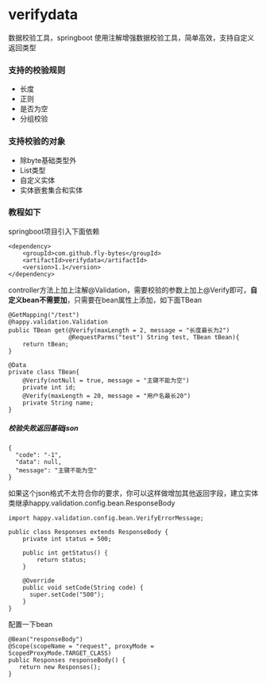 # verifydata
数据校验工具，springboot 使用注解增强数据校验工具，简单高效，支持自定义返回类型
### 支持的校验规则

- 长度
- 正则
- 是否为空
- 分组校验   

### 支持校验的对象   
- 除byte基础类型外
- List类型
- 自定义实体
- 实体嵌套集合和实体


### 教程如下
springboot项目引入下面依赖   
  
    <dependency>
        <groupId>com.github.fly-bytes</groupId>
        <artifactId>verifydata</artifactId>
        <version>1.1</version>
    </dependency>


controller方法上加上注解@Validation，需要校验的参数上加上@Verify即可，**自定义bean不需要加**，只需要在bean属性上添加，如下面TBean

    @GetMapping("/test")
    @happy.validation.Validation
    public TBean get(@Verify(maxLength = 2, message = "长度最长为2") 
                     @RequestParms("test") String test, TBean tBean){
        return tBean;
    }

    @Data
    private class TBean{
        @Verify(notNull = true, message = "主键不能为空")
        private int id;
        @Verify(maxLength = 20, message = "用户名最长20")
        private String name;
    }

##### 校验失败返回基础json

    {
      "code": "-1",
      "data": null,
      "message": "主键不能为空"
    }
  
  如果这个json格式不太符合你的要求，你可以这样做增加其他返回字段，建立实体类继承happy.validation.config.bean.ResponseBody
   
    import happy.validation.config.bean.VerifyErrorMessage;
    
    public class Responses extends ResponseBody {
    	private int status = 500;
    
	    public int getStatus() {
	    	return status;
	    }
    
	    @Override
	    public void setCode(String code) {
	      super.setCode("500");
	    }
    }

 配置一下bean

    @Bean("responseBody")
    @Scope(scopeName = "request", proxyMode = ScopedProxyMode.TARGET_CLASS)
    public Responses responseBody() {
       return new Responses();
    } 

